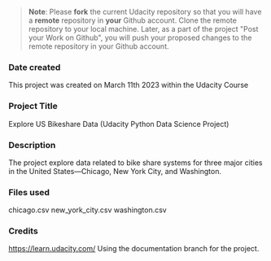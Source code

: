 >**Note**: Please **fork** the current Udacity repository so that you will have a **remote** repository in **your** Github account. Clone the remote repository to your local machine. Later, as a part of the project "Post your Work on Github", you will push your proposed changes to the remote repository in your Github account.

### Date created
This project was created on March 11th 2023 within the Udacity Course

### Project Title
Explore US Bikeshare Data (Udacity Python Data Science Project)

### Description
The project explore data related to bike share systems for three major cities in the United States—Chicago, New York City, and Washington.

### Files used
chicago.csv new_york_city.csv washington.csv

### Credits
https://learn.udacity.com/ Using the documentation branch for the project.

